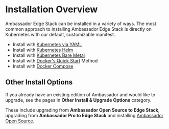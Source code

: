 # Installation Overview

Ambassador Edge Stack can be installed in a variety of ways. The most common approach to installing Ambassador Edge Stack is directly on Kubernetes with our default, customizable manifest.

* Install with [Kubernetes via YAML](/user-guide/getting-started)
* Install with [Kubernetes Helm](/user-guide/helm)
* Install with [Kubernetes Bare Metal](/user-guide/bare-metal)
* Install with [Docker's Quick Start](/about/quickstart) Method
* Install with [Docker Compose](/user-guide/docker-compose)

## Other Install Options

If you already have an existing edition of Ambassador and would like to upgrade, see the pages in **Other Install & Upgrade Options** category.

These include upgrading from **Ambassador Open Source to Edge Stack**, upgrading from **Ambassador Pro to Edge Stack** and installing [Ambassador Open Source](/user-guide/install-ambassador-oss).
